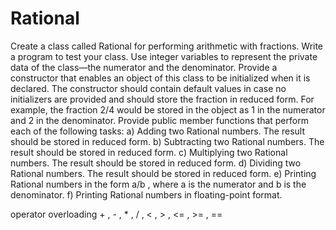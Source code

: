 # Rational

Create a class called Rational for performing arithmetic with fractions. Write a program to test
your class.
Use integer variables to represent the private data of the class—the numerator and the
denominator. Provide a constructor that enables an object of this class to be initialized when it
is declared. The constructor should contain default values in case no initializers are provided
and should store the fraction in reduced form. For example, the fraction 2/4 would be stored
in the object as 1 in the numerator and 2 in the denominator. Provide public member
functions that perform each of the following tasks:
a) Adding two Rational numbers. The result should be stored in reduced form.
b) Subtracting two Rational numbers. The result should be stored in reduced form.
c) Multiplying two Rational numbers. The result should be stored in reduced form.
d) Dividing two Rational numbers. The result should be stored in reduced form.
e) Printing Rational numbers in the form a/b , where a is the numerator and b is the
denominator.
f) Printing Rational numbers in floating-point format.

operator overloading + , - , * , / ,  < , > , <= , >= , == 
